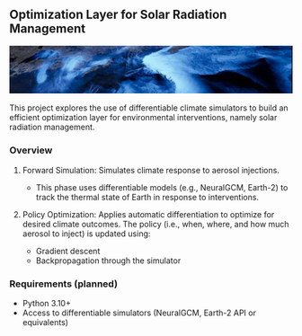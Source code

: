 ## Optimization Layer for Solar Radiation Management

![Banner](./images/banner.jpeg)

This project explores the use of differentiable climate simulators to build an efficient optimization layer for environmental interventions, namely solar radiation management. 

### Overview
1. Forward Simulation: Simulates climate response to aerosol injections. 
    - This phase uses differentiable models (e.g., NeuralGCM, Earth-2) to track the thermal state of Earth in response to interventions.

2. Policy Optimization: Applies automatic differentiation to optimize for desired climate outcomes. The policy (i.e., when, where, and how much aerosol to inject) is updated using:
    - Gradient descent
    - Backpropagation through the simulator

### Requirements (planned)
- Python 3.10+
- Access to differentiable simulators (NeuralGCM, Earth-2 API or equivalents)
